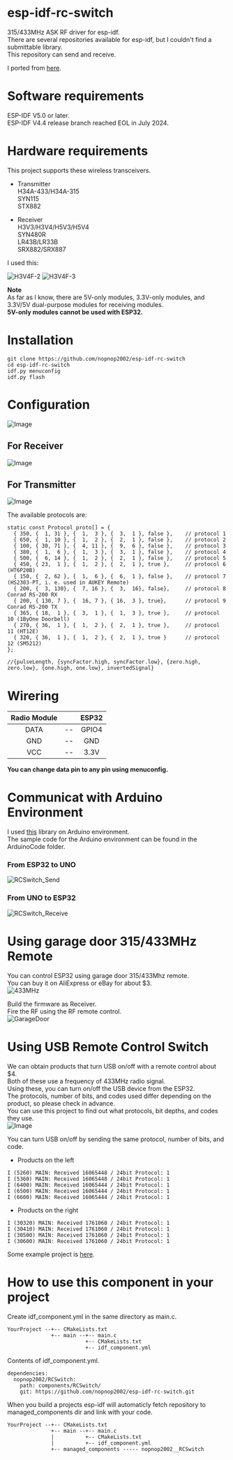 # esp-idf-rc-switch
315/433MHz ASK RF driver for esp-idf.   
There are several repositories available for esp-idf, but I couldn't find a submittable library.   
This repository can send and receive.   

I ported from [here](https://github.com/sui77/rc-switch).

# Software requirements
ESP-IDF V5.0 or later.   
ESP-IDF V4.4 release branch reached EOL in July 2024.   

# Hardware requirements
This project supports these wireless transceivers.   

- Transmitter   
H34A-433/H34A-315   
SYN115   
STX882   

- Receiver   
H3V3/H3V4/H5V3/H5V4   
SYN480R   
LR43B/LR33B   
SRX882/SRX887   

I used this:

![H3V4F-2](https://user-images.githubusercontent.com/6020549/125154180-c36bdc00-e193-11eb-9e89-5934c2db7fae.JPG)
![H3V4F-3](https://user-images.githubusercontent.com/6020549/125154246-0ded5880-e194-11eb-974b-03232166ab12.JPG)

__Note__   
As far as I know, there are 5V-only modules, 3.3V-only modules, and 3.3V/5V dual-purpose modules for receiving modules.   
__5V-only modules cannot be used with ESP32.__


# Installation
```
git clone https://github.com/nopnop2002/esp-idf-rc-switch
cd esp-idf-rc-switch
idf.py menuconfig
idf.py flash
```

# Configuration
![Image](https://github.com/user-attachments/assets/125fbaab-3e1a-4a71-ad7c-83eff94a5ba9)

## For Receiver
![Image](https://github.com/user-attachments/assets/fd511b4e-5ab4-41c4-8800-2575435c130b)

## For Transmitter
![Image](https://github.com/user-attachments/assets/187795ca-754d-4c3d-986c-dc48396207cf)

The available protocols are:   
```
static const Protocol proto[] = {
  { 350, {  1, 31 }, {  1,  3 }, {  3,  1 }, false },    // protocol 1
  { 650, {  1, 10 }, {  1,  2 }, {  2,  1 }, false },    // protocol 2
  { 100, { 30, 71 }, {  4, 11 }, {  9,  6 }, false },    // protocol 3
  { 380, {  1,  6 }, {  1,  3 }, {  3,  1 }, false },    // protocol 4
  { 500, {  6, 14 }, {  1,  2 }, {  2,  1 }, false },    // protocol 5
  { 450, { 23,  1 }, {  1,  2 }, {  2,  1 }, true },     // protocol 6 (HT6P20B)
  { 150, {  2, 62 }, {  1,  6 }, {  6,  1 }, false },    // protocol 7 (HS2303-PT, i. e. used in AUKEY Remote)
  { 200, {  3, 130}, {  7, 16 }, {  3,  16}, false},     // protocol 8 Conrad RS-200 RX
  { 200, { 130, 7 }, {  16, 7 }, { 16,  3 }, true},      // protocol 9 Conrad RS-200 TX
  { 365, { 18,  1 }, {  3,  1 }, {  1,  3 }, true },     // protocol 10 (1ByOne Doorbell)
  { 270, { 36,  1 }, {  1,  2 }, {  2,  1 }, true },     // protocol 11 (HT12E)
  { 320, { 36,  1 }, {  1,  2 }, {  2,  1 }, true }      // protocol 12 (SM5212)
};

//{pulseLength, {syncFactor.high, syncFactor.low}, {zero.high, zero.low}, {one.high, one.low}, invertedSignal}
```

# Wirering

|Radio Module||ESP32|
|:-:|:-:|:-:|
|DATA|--|GPIO4|
|GND|--|GND|
|VCC|--|3.3V|

__You can change data pin to any pin using menuconfig.__   


# Communicat with Arduino Environment
I used [this](https://github.com/sui77/rc-switch) library on Arduino environment.   
The sample code for the Arduino environment can be found in the ArduinoCode folder.

### From ESP32 to UNO
![RCSwitch_Send](https://user-images.githubusercontent.com/6020549/125153827-5d7e5500-e191-11eb-8db9-accd41302b1f.jpg)

### From UNO to ESP32
![RCSwitch_Receive](https://user-images.githubusercontent.com/6020549/125153829-60794580-e191-11eb-952e-65635b412ca8.jpg)

# Using garage door 315/433MHz Remote
You can control ESP32 using garage door 315/433Mhz remote.   
You can buy it on AliExpress or eBay for about $3.   
![433MHz](https://user-images.githubusercontent.com/6020549/139992538-f1e980fc-7f2c-45b1-ac3b-26f43b9ec481.JPG)

Build the firmware as Receiver.   
Fire the RF using the RF remote control.   
![GarageDoor](https://user-images.githubusercontent.com/6020549/166126115-506aa5c7-6fc2-49dd-9a07-53cdb6615e84.jpg)

# Using USB Remote Control Switch
We can obtain products that turn USB on/off with a remote control about $4.   
Both of these use a frequency of 433MHz radio signal.   
Using these, you can turn on/off the USB device from the ESP32.   
The protocols, number of bits, and codes used differ depending on the product, so please check in advance.   
You can use this project to find out what protocols, bit depths, and codes they use.   
![Image](https://github.com/user-attachments/assets/88d1a4d8-c98b-44c4-b589-0b053ff2534b)

You can turn USB on/off by sending the same protocol, number of bits, and code.   
- Products on the left
```
I (5260) MAIN: Received 16065448 / 24bit Protocol: 1
I (5360) MAIN: Received 16065448 / 24bit Protocol: 1
I (6400) MAIN: Received 16065444 / 24bit Protocol: 1
I (6500) MAIN: Received 16065444 / 24bit Protocol: 1
I (6600) MAIN: Received 16065444 / 24bit Protocol: 1
```

- Products on the right
```
I (30320) MAIN: Received 1761060 / 24bit Protocol: 1
I (30410) MAIN: Received 1761060 / 24bit Protocol: 1
I (30500) MAIN: Received 1761060 / 24bit Protocol: 1
I (30600) MAIN: Received 1761060 / 24bit Protocol: 1
```
Some example project is [here](https://github.com/nopnop2002/esp-idf-usb-switch).   


# How to use this component in your project   
Create idf_component.yml in the same directory as main.c.   
```
YourProject --+-- CMakeLists.txt
              +-- main --+-- main.c
                         +-- CMakeLists.txt
                         +-- idf_component.yml
```

Contents of idf_component.yml.
```
dependencies:
  nopnop2002/RCSwitch:
    path: components/RCSwitch/
    git: https://github.com/nopnop2002/esp-idf-rc-switch.git
```

When you build a projects esp-idf will automaticly fetch repository to managed_components dir and link with your code.   
```
YourProject --+-- CMakeLists.txt
              +-- main --+-- main.c
              |          +-- CMakeLists.txt
              |          +-- idf_component.yml
              +-- managed_components ----- nopnop2002__RCSwitch
```

